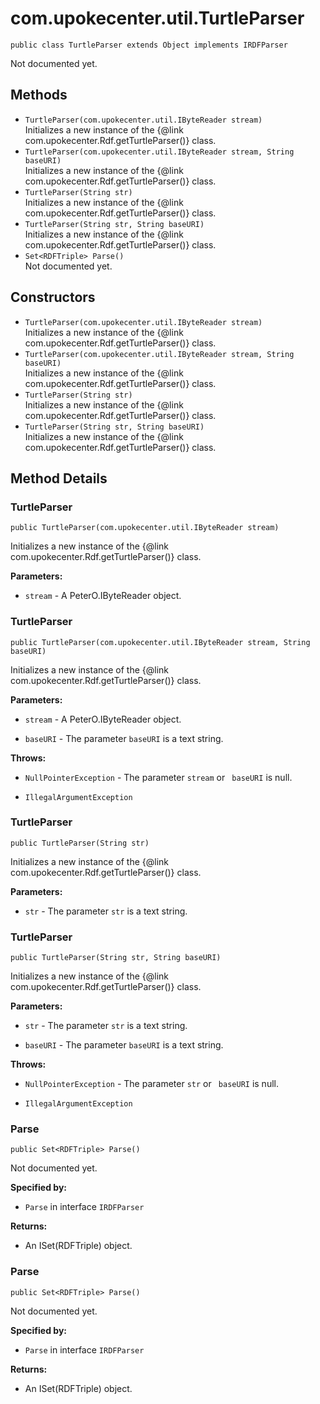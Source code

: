 # com.upokecenter.util.TurtleParser

    public class TurtleParser extends Object implements IRDFParser

Not documented yet.

## Methods

* `TurtleParser​(com.upokecenter.util.IByteReader stream)`<br>
 Initializes a new instance of the {@link com.upokecenter.Rdf.getTurtleParser()}
 class.
* `TurtleParser​(com.upokecenter.util.IByteReader stream,
            String baseURI)`<br>
 Initializes a new instance of the {@link com.upokecenter.Rdf.getTurtleParser()}
 class.
* `TurtleParser​(String str)`<br>
 Initializes a new instance of the {@link com.upokecenter.Rdf.getTurtleParser()}
 class.
* `TurtleParser​(String str,
            String baseURI)`<br>
 Initializes a new instance of the {@link com.upokecenter.Rdf.getTurtleParser()}
 class.
* `Set<RDFTriple> Parse()`<br>
 Not documented yet.

## Constructors

* `TurtleParser​(com.upokecenter.util.IByteReader stream)`<br>
 Initializes a new instance of the {@link com.upokecenter.Rdf.getTurtleParser()}
 class.
* `TurtleParser​(com.upokecenter.util.IByteReader stream,
            String baseURI)`<br>
 Initializes a new instance of the {@link com.upokecenter.Rdf.getTurtleParser()}
 class.
* `TurtleParser​(String str)`<br>
 Initializes a new instance of the {@link com.upokecenter.Rdf.getTurtleParser()}
 class.
* `TurtleParser​(String str,
            String baseURI)`<br>
 Initializes a new instance of the {@link com.upokecenter.Rdf.getTurtleParser()}
 class.

## Method Details

### TurtleParser
    public TurtleParser​(com.upokecenter.util.IByteReader stream)
Initializes a new instance of the {@link com.upokecenter.Rdf.getTurtleParser()}
 class.

**Parameters:**

* <code>stream</code> - A PeterO.IByteReader object.

### TurtleParser
    public TurtleParser​(com.upokecenter.util.IByteReader stream, String baseURI)
Initializes a new instance of the {@link com.upokecenter.Rdf.getTurtleParser()}
 class.

**Parameters:**

* <code>stream</code> - A PeterO.IByteReader object.

* <code>baseURI</code> - The parameter <code>baseURI</code> is a text string.

**Throws:**

* <code>NullPointerException</code> - The parameter <code>stream</code> or <code>
 baseURI</code> is null.

* <code>IllegalArgumentException</code>

### TurtleParser
    public TurtleParser​(String str)
Initializes a new instance of the {@link com.upokecenter.Rdf.getTurtleParser()}
 class.

**Parameters:**

* <code>str</code> - The parameter <code>str</code> is a text string.

### TurtleParser
    public TurtleParser​(String str, String baseURI)
Initializes a new instance of the {@link com.upokecenter.Rdf.getTurtleParser()}
 class.

**Parameters:**

* <code>str</code> - The parameter <code>str</code> is a text string.

* <code>baseURI</code> - The parameter <code>baseURI</code> is a text string.

**Throws:**

* <code>NullPointerException</code> - The parameter <code>str</code> or <code>
 baseURI</code> is null.

* <code>IllegalArgumentException</code>

### Parse
    public Set<RDFTriple> Parse()
Not documented yet.

**Specified by:**

* <code>Parse</code>&nbsp;in interface&nbsp;<code>IRDFParser</code>

**Returns:**

* An ISet(RDFTriple) object.

### Parse
    public Set<RDFTriple> Parse()
Not documented yet.

**Specified by:**

* <code>Parse</code>&nbsp;in interface&nbsp;<code>IRDFParser</code>

**Returns:**

* An ISet(RDFTriple) object.
